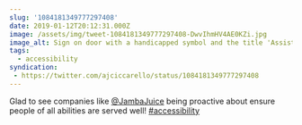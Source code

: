 ```yaml
---
slug: '1084181349777297408'
date: 2019-01-12T20:12:31.000Z
image: /assets/img/tweet-1084181349777297408-DwvIhmHV4AE0KZi.jpg
image_alt: Sign on door with a handicapped symbol and the title 'Assistance is available' followed by text describing various support options.
tags:
  - accessibility
syndication:
 - https://twitter.com/ajciccarello/status/1084181349777297408
---
```


Glad to see companies like [@JambaJuice](https://twitter.com/JambaJuice) being proactive about ensure people of all abilities are served well! [#accessibility](/posts/tags/accessibility) 
